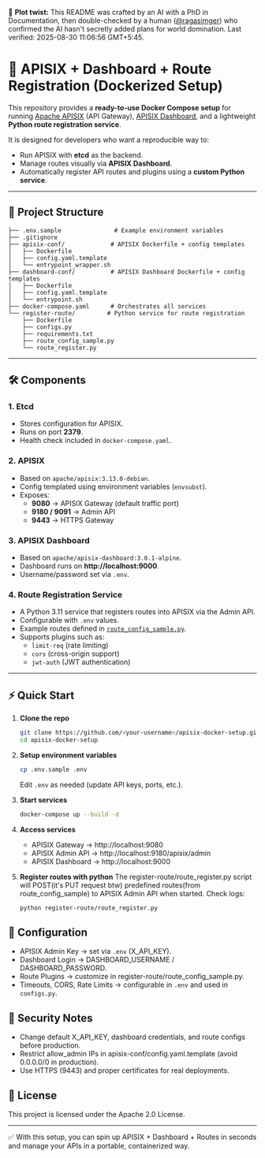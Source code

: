 
🤖 **Plot twist:** This README was crafted by an AI with a PhD in Documentation, then double-checked by a human ([@ragasimger](https://github.com/ragasimger)) who confirmed the AI hasn't secretly added plans for world domination.
Last verified: 2025-08-30 11:06:56 GMT+5:45.

# 🚀 APISIX + Dashboard + Route Registration (Dockerized Setup)

This repository provides a **ready-to-use Docker Compose setup** for running [Apache APISIX](https://apisix.apache.org/) (API Gateway), [APISIX Dashboard](https://apisix.apache.org/docs/dashboard/), and a lightweight **Python route registration service**.  

It is designed for developers who want a reproducible way to:  
- Run APISIX with **etcd** as the backend.  
- Manage routes visually via **APISIX Dashboard**.  
- Automatically register API routes and plugins using a **custom Python service**.  

---

## 📂 Project Structure

```
├── .env.sample               # Example environment variables
├── .gitignore
├── apisix-conf/             # APISIX Dockerfile + config templates
│   ├── Dockerfile
│   ├── config.yaml.template
│   └── entrypoint_wrapper.sh
├── dashboard-conf/          # APISIX Dashboard Dockerfile + config templates
│   ├── Dockerfile
│   ├── config.yaml.template
│   └── entrypoint.sh
├── docker-compose.yaml      # Orchestrates all services
└── register-route/         # Python service for route registration
    ├── Dockerfile
    ├── configs.py
    ├── requirements.txt
    ├── route_config_sample.py
    └── route_register.py
```

---

## 🛠 Components

### 1. **Etcd**
- Stores configuration for APISIX.  
- Runs on port **2379**.  
- Health check included in `docker-compose.yaml`.

### 2. **APISIX**
- Based on `apache/apisix:3.13.0-debian`.  
- Config templated using environment variables (`envsubst`).  
- Exposes:  
  - **9080** → APISIX Gateway (default traffic port)  
  - **9180 / 9091** → Admin API  
  - **9443** → HTTPS Gateway  

### 3. **APISIX Dashboard**
- Based on `apache/apisix-dashboard:3.0.1-alpine`.  
- Dashboard runs on **http://localhost:9000**.  
- Username/password set via `.env`.  

### 4. **Route Registration Service**
- A Python 3.11 service that registers routes into APISIX via the Admin API.  
- Configurable with `.env` values.  
- Example routes defined in [`route_config_sample.py`](register-route/route_config_sample.py).  
- Supports plugins such as:  
  - `limit-req` (rate limiting)  
  - `cors` (cross-origin support)  
  - `jwt-auth` (JWT authentication)  

---

## ⚡ Quick Start

1. **Clone the repo**
   ```bash
   git clone https://github.com/<your-username>/apisix-docker-setup.git
   cd apisix-docker-setup
   ```

2. **Setup environment variables**
   ```bash
   cp .env.sample .env
   ```
   Edit `.env` as needed (update API keys, ports, etc.).

3. **Start services**
   ```bash
   docker-compose up --build -d
   ```

4. **Access services**
   - APISIX Gateway → http://localhost:9080
   - APISIX Admin API → http://localhost:9180/apisix/admin
   - APISIX Dashboard → http://localhost:9000

5. **Register routes with python**
   The register-route/route_register.py script will POST(it's PUT request btw) predefined routes(from route_config_sample) to APISIX Admin API when started.
   Check logs:
   ```bash
   python register-route/route_register.py
   ```

## 🔑 Configuration

- APISIX Admin Key → set via `.env` (X_API_KEY).
- Dashboard Login → DASHBOARD_USERNAME / DASHBOARD_PASSWORD.
- Route Plugins → customize in register-route/route_config_sample.py.
- Timeouts, CORS, Rate Limits → configurable in `.env` and used in <code>configs.py</code>.

## 🔐 Security Notes

- Change default X_API_KEY, dashboard credentials, and route configs before production.
- Restrict allow_admin IPs in apisix-conf/config.yaml.template (avoid 0.0.0.0/0 in production).
- Use HTTPS (9443) and proper certificates for real deployments.

## 📜 License

This project is licensed under the Apache 2.0 License.

---

✅ With this setup, you can spin up APISIX + Dashboard + Routes in seconds and manage your APIs in a portable, containerized way.